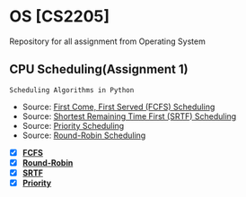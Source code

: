 # OS [CS2205]
Repository for all assignment from Operating System 
## CPU Scheduling(Assignment 1) 
```
Scheduling Algorithms in Python
```
* Source: [First Come, First Served (FCFS) Scheduling](https://www.geeksforgeeks.org/program-fcfs-scheduling-set-1/)
* Source: [Shortest Remaining Time First (SRTF) Scheduling](https://www.javatpoint.com/os-srtf-scheduling-algorithm)
* Source: [Priority Scheduling](https://www.tutorialspoint.com/operating_system/os_process_scheduling_algorithms.htm)
* Source: [Round-Robin Scheduling](https://en.wikipedia.org/wiki/Round-robin_scheduling)
 - [x] [**FCFS**](https://github.com/mazility/OS/blob/master/FCFS.py)
 - [x] [**Round-Robin**](https://github.com/mazility/OS/blob/master/RoundR.py)
 - [x] [**SRTF**](https://github.com/mazility/OS/blob/master/SRTF.py)
 - [x] [**Priority**](https://github.com/mazility/OS/blob/master/Priority.py)
